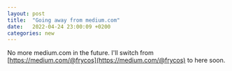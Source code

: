 ```yaml
---
layout: post
title:  "Going away from medium.com"
date:   2022-04-24 23:00:09 +0200
categories: new
---
```

No more medium.com in the future. I'll switch from [https://medium.com/@frycos](https://medium.com/@frycos) to here soon.

